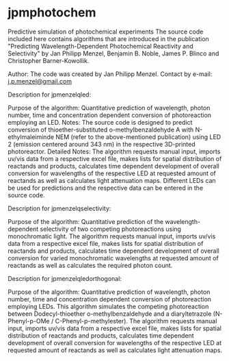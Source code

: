 # jpmphotochem
Predictive simulation of photochemical experiments
The source code included here contains algorithms that are introduced in the publication "Predicting Wavelength-Dependent Photochemical Reactivity and Selectivity" 
by Jan Philipp Menzel, Benjamin B. Noble, James P. Blinco and Christopher Barner-Kowollik. 

Author: The code was created by Jan Philipp Menzel.
Contact by e-mail: j.p.menzel@gmail.com

Description for jpmenzelqled:

Purpose of the algorithm: Quantitative prediction of wavelength, photon number, time and concentration dependent conversion of photoreaction employing an LED.
Notes: The source code is designed to predict conversion of thioether-substituted o-methylbenzaldehyde A with N-ethylmaleiminde NEM (refer to the above-mentioned publication) 
using LED 2 (emission centered around 343 nm) in the respective 3D-printed photoreactor. 
Detailed Notes: The algorithm requests manual input, imports uv/vis data from a respective excel file, makes lists for spatial distribution of reactands and products, 
calculates time dependent development of overall conversion for wavelengths of the respective LED at requested amount of reactands as well as calculates light attenuation maps.
Different LEDs can be used for predictions and the respective data can be entered in the source code.

Description for jpmenzelqselectivity:

Purpose of the algorithm: Quantitative prediction of the wavelength-dependent selectivity of two competing photoreactions using monochromatic light.
The algorithm requests manual input, imports uv/vis data from a respective excel file, makes lists for spatial distribution of reactands and products, 
calculates time dependent development of overall conversion for varied monochromatic wavelengths at requested amount of reactands as well as calculates the required photon count.

Description for jpmenzelqledorthogonal:

Purpose of the algorithm: Quantitative prediction of wavelength, photon number, time and concentration dependent conversion of photoreaction employing LEDs.
This algorithm simulates the competing photoreaction between Dodecyl-thioether o-methylbenzaldehyde and a diaryltetrazole (N-Phenyl-p-OMe / C-Phenyl-p-methylester).
The algorithm requests manual input, imports uv/vis data from a respective excel file, makes lists for spatial distribution of reactands and products, 
calculates time dependent development of overall conversion for wavelengths of the respective LED at requested amount of reactands as well as calculates light attenuation maps.


